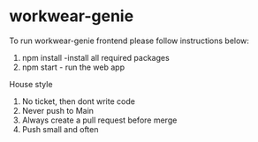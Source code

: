 # workwear-genie

To run workwear-genie frontend please follow instructions below:

1. npm install -install all required packages
2. npm start - run the web app

House style

1. No ticket, then dont write code
2. Never push to Main
3. Always create a pull request before merge
4. Push small and often
